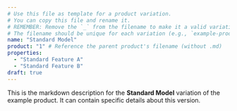 ```yaml
---
# Use this file as template for a product variation.
# You can copy this file and rename it.
# REMEMBER: Remove the `_` from the filename to make it a valid variation.
# The filename should be unique for each variation (e.g., `example-product-1-standard.md`).
name: "Standard Model"
product: "1" # Reference the parent product's filename (without .md)
properties:
  - "Standard Feature A"
  - "Standard Feature B"
draft: true
---
```


This is the markdown description for the **Standard Model** variation of the example product.
It can contain specific details about this version.